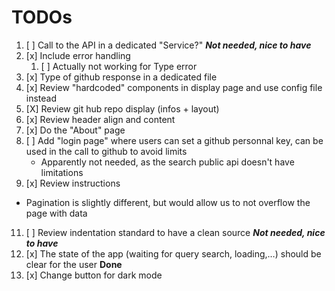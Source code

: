 
# TODOs

1. [ ] Call to the API in a dedicated "Service?" ***Not needed, nice to have***
2. [x] Include error handling
   1. [ ] Actually not working for Type error
3. [x] Type of github response in a dedicated file
4. [x] Review "hardcoded" components in display page and use config file instead
5. [X] Review git hub repo display (infos + layout)
6. [x] Review header align and content
7. [x] Do the "About" page
8. [ ] Add "login page" where users can set a github personnal key, can be used in the call to github to avoid limits
   - Apparently not needed, as the search public api doesn't have limitations
9.  [x] Review instructions 
   -  Pagination is slightly different, but would allow us to not overflow the page with data
11. [ ] Review indentation standard to have a clean source ***Not needed, nice to have***
12. [x] The state of the app (waiting for query search, loading,…) should be clear for the user **Done**
13. [x] Change button for dark mode